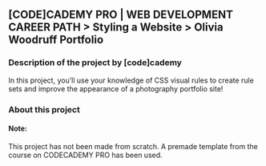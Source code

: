 ## [CODE]CADEMY PRO | WEB DEVELOPMENT CAREER PATH > Styling a Website > Olivia Woodruff Portfolio
### Description of the project by [code]cademy
In this project, you’ll use your knowledge of CSS visual rules to create rule sets and improve the appearance of a photography portfolio site!

### About this project
#### Note:
This project has not been made from scratch. A premade template from the course on CODECADEMY PRO has been used.